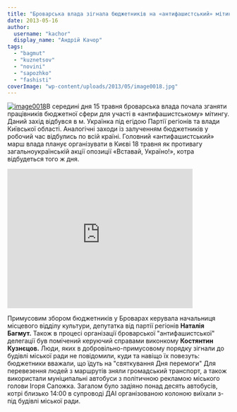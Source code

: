 ```yaml
---
title: "Броварська влада зігнала бюджетників на «антифашистський» мітинг"
date: 2013-05-16
author: 
  username: "kachor"
  display_name: "Андрій Качор"
tags: 
  - "bagmut"
  - "kuznetsov"
  - "novini"
  - "sapozhko"
  - "fashisti"
coverImage: "wp-content/uploads/2013/05/image0018.jpg"
---
```


[![image0018](https://mpz.brovary.org/wp-content/uploads/2013/05/image0018.jpg)](https://mpz.brovary.org/wp-content/uploads/2013/05/image0018.jpg)В середині дня 15 травня броварська влада почала зганяти працівників бюджетної сфери для участі в «антифашистському» мітингу. Даний захід відбувся в м. Українка під егідою Партії регіонів та влади Київської області. Аналогічні заходи із залученням бюджетників у робочий час відбулись по всій країні. Головний «антифашистський» марш влада планує організувати в Києві 18 травня як противагу загальноукраїнській акції опозиції «Вставай, Україно!», котра відбудеться того ж дня.

<iframe src="http://www.youtube.com/embed/DgF-e8bSQrU" height="315" width="420" allowfullscreen frameborder="0"></iframe>

Примусовим збором бюджетників у Броварах керувала начальниця місцевого відділу культури, депутатка від партії регіонів **Наталія Багмут.** Також в процесі організації броварської "антифашистської" делегації був помічений керуючий справами виконкому **Костянтин Кузнєцов.** Люди, яких в добровільно-примусовому порядку зігнали до будівлі міської ради не повідомили, куди та навіщо їх повезуть: бюджетники вважали, що їдуть на "святкування Дня перемоги" Для перевезення людей з маршрутів зняли громадський транспорт, а також використали муніципальні автобуси з політичною рекламою міського голови Ігоря Сапожка. Загалом було задіяно понад десять автобусів, котрі близько 14:00 в супроводі ДАІ організованою колоною виїхали з-під будівлі міської ради.
